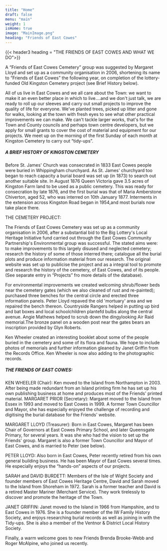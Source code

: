 ```yaml
---
title: "Home"
draft: false
menu: "main"
weight: 1
isHome: true
image: "MainImage.png"
heading: "Friends of East Cowes"
---
```




{{< header3 heading = "THE FRIENDS OF EAST COWES AND WHAT WE DO">}}


A “Friends of East Cowes Cemetery” group was suggested by Margaret Lloyd and set
up as a community organisation in 2006, shortening its name to “Friends of East
Cowes” the following year, on completion of the lottery-funded Old Kingston
Cemetery project (see Brief History below).

All of us live in East Cowes and we all care about the Town: we want to make it an
even better place in which to live....and we don't just talk, we are ready to roll up our
sleeves and carry out small projects to improve the quality of life for everyone. We've
planted trees, picked up litter and gone for walks, looking at the town with fresh eyes
to see what other practical improvements we can make. We can't tackle larger works,
that's for the Town and County councils and perhaps town centre developers, but we
apply for small grants to cover the cost of material and equipment for our projects.
We meet up on the morning of the first Sunday of each month at Kingston Cemetery
to carry out “tidy-ups”.

##### A BRIEF HISTORY OF KINGSTON CEMETERY

Before St. James' Church was consecrated in 1833 East Cowes people were buried
in Whippingham churchyard. As St. James' churchyard too began to reach capacity a
burial board was set up (in 1873) to search out another suitable site. In August 1876
Queen Victoria gave 3.5 acres of Kingston Farm land to be used as a public
cemetery. This was ready for consecration by late 1876, and the first burial was that
of Maria Amberstone Chiverton, aged 52, who was interred on 10th January 1877.
Interments in the extension across Kingston Road began in 1954,and most burials
now take place there.

THE CEMETERY PROJECT:

The Friends of East Cowes Cemetery was set up as a community organisation in
2006, after a substantial bid to the Big Lottery's Local Heritage Initiative fund carried
out through the East Cowes Community Partnership's Environmental group was
successful.
The stated aims were:
to make improvements to this largely disused and neglected cemetery; research the
history of some of those interred there; catalogue all the burial plots and produce
information material from our research. The original website was set up to publicise
the project and as a integral tool to promote and research the history of the cemetery,
of East Cowes, and of its people. (See separate entry in “Projects” fro more details of
the database).

For environmental improvements we created welcoming shrub/flower beds near the
cemetery gates (which we also cleaned of rust and re-painted); purchased three
benches for the central circle and erected three information panels. Peter Lloyd repaved
the old 'mortuary' area and we repaired the bench thereon. Countryside
Rangers helped in putting up bird and bat boxes and local schoolchildren plantefd
bulbs along the central avenue. Angie Mathews helped to scrub down the dingylooking
Air Raid memorial.The bronze panel on a wooden post near the gates bears
an inscription provided by Glyn Roberts.

Ken Wheeler created an interesting booklet about some of the people buried in the
cemetery and some of its flora and fauna.
We hope to include photos of memorials and further information gleaned by Janet
Griffin from the Records Office. Ken Wheeler is now also adding to the photographic
records.

#####  THE FRIENDS OF EAST COWES:

KEN WHEELER (Chair): Ken moved to the Island from Northampton in 2003. After
being made redundant from an Island printing firm he has set up his own publishing
business at home and produces most of the Friends' printed material.
MARGARET PRIOR (Secretary): Margaret moved to the Island from Essex in 1993
and moved to East Cowes in 1999. A former Town Councillor and Mayor, she has
especially enjoyed the challenge of recording and digitising the burial database for
the Friends' website.

MARGARET LLOYD (Treasurer): Born in East Cowes, Margaret has been Chair of
Governors at East Cowes Primary School, and later Queensgate Primary, for several
years. It was she who had the vision to set up the Friends' group. Margaret is also a
former Town Councillor and Mayor of East Cowes, and is married to Peter (see
below).

PETER LLOYD: Also born in East Cowes, Peter recently retired from his own general
building business. He has been Mayor of East Cowes several times. He especially
enjoys the “hands-on” aspects of our projects.


SARAH and DAVID BURDETT: Members of the Isle of Wight Society and founder
members of East Cowes Heritage Centre, David and Sarah moved to the Island from
Shoreham in 1972. Sarah is a former teacher and David is a retired Master Mariner
(Merchant Service). They work tirelessly to discover and promote the heritage of the
Town.


JANET GRIFFIN: Janet moved to the Island in 1966 from Hampshire, and to East
Cowes in 1976. She is a founder member of the IW Family History Society, and
enjoys researching burial records as well as joining in with the Tidy-ups. She is also a
member of the Ventnor & District Local History Society.

Finally, a warm welcome goes to new Friends Brenda Brooke-Webb and Roger
McAlpine, who joined us recently.